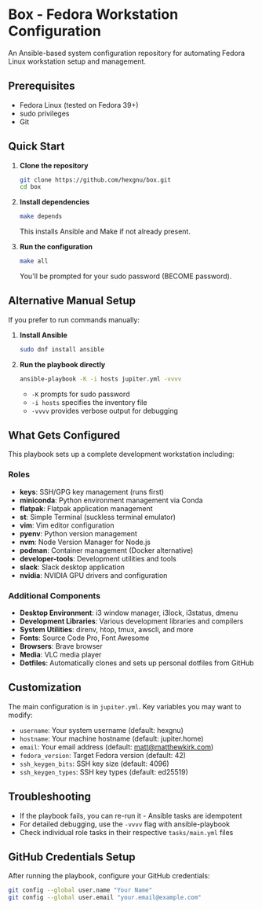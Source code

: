 # Box - Fedora Workstation Configuration

An Ansible-based system configuration repository for automating Fedora Linux workstation setup and management.

## Prerequisites

- Fedora Linux (tested on Fedora 39+)
- sudo privileges
- Git

## Quick Start

1. **Clone the repository**
   ```bash
   git clone https://github.com/hexgnu/box.git
   cd box
   ```

2. **Install dependencies**
   ```bash
   make depends
   ```
   This installs Ansible and Make if not already present.

3. **Run the configuration**
   ```bash
   make all
   ```
   You'll be prompted for your sudo password (BECOME password).

## Alternative Manual Setup

If you prefer to run commands manually:

1. **Install Ansible**
   ```bash
   sudo dnf install ansible
   ```

2. **Run the playbook directly**
   ```bash
   ansible-playbook -K -i hosts jupiter.yml -vvvv
   ```
   - `-K` prompts for sudo password
   - `-i hosts` specifies the inventory file
   - `-vvvv` provides verbose output for debugging

## What Gets Configured

This playbook sets up a complete development workstation including:

### Roles
- **keys**: SSH/GPG key management (runs first)
- **miniconda**: Python environment management via Conda
- **flatpak**: Flatpak application management
- **st**: Simple Terminal (suckless terminal emulator)
- **vim**: Vim editor configuration
- **pyenv**: Python version management
- **nvm**: Node Version Manager for Node.js
- **podman**: Container management (Docker alternative)
- **developer-tools**: Development utilities and tools
- **slack**: Slack desktop application
- **nvidia**: NVIDIA GPU drivers and configuration

### Additional Components
- **Desktop Environment**: i3 window manager, i3lock, i3status, dmenu
- **Development Libraries**: Various development libraries and compilers
- **System Utilities**: direnv, htop, tmux, awscli, and more
- **Fonts**: Source Code Pro, Font Awesome
- **Browsers**: Brave browser
- **Media**: VLC media player
- **Dotfiles**: Automatically clones and sets up personal dotfiles from GitHub

## Customization

The main configuration is in `jupiter.yml`. Key variables you may want to modify:
- `username`: Your system username (default: hexgnu)
- `hostname`: Your machine hostname (default: jupiter.home)
- `email`: Your email address (default: matt@matthewkirk.com)
- `fedora_version`: Target Fedora version (default: 42)
- `ssh_keygen_bits`: SSH key size (default: 4096)
- `ssh_keygen_types`: SSH key types (default: ed25519)

## Troubleshooting

- If the playbook fails, you can re-run it - Ansible tasks are idempotent
- For detailed debugging, use the `-vvvv` flag with ansible-playbook
- Check individual role tasks in their respective `tasks/main.yml` files

## GitHub Credentials Setup

After running the playbook, configure your GitHub credentials:
```bash
git config --global user.name "Your Name"
git config --global user.email "your.email@example.com"
```
